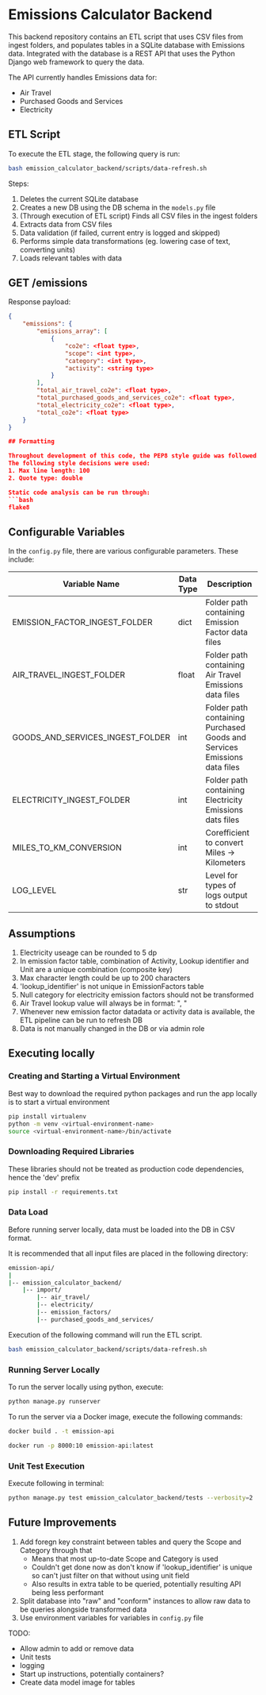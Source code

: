 # Emissions Calculator Backend

This backend repository contains an ETL script that uses CSV files from ingest folders, and populates tables in a SQLite database with Emissions data. Integrated with the database is a REST API that uses the Python Django web framework to query the data.

The API currently handles Emissions data for:
- Air Travel
- Purchased Goods and Services
- Electricity

## ETL Script

To execute the ETL stage, the following query is run:
```bash
bash emission_calculator_backend/scripts/data-refresh.sh
```

Steps: 
1. Deletes the current SQLite database
2. Creates a new DB using the DB schema in the `models.py` file
3. (Through execution of ETL script) Finds all CSV files in the ingest folders
4. Extracts data from CSV files
5. Data validation (if failed, current entry is logged and skipped)
6. Performs simple data transformations (eg. lowering case of text, converting units)
7. Loads relevant tables with data

## GET /emissions

Response payload:

```json
{
    "emissions": {
        "emissions_array": [
            {
                "co2e": <float type>,
                "scope": <int type>,
                "category": <int type>,
                "activity": <string type>
            }
        ],
        "total_air_travel_co2e": <float type>,
        "total_purchased_goods_and_services_co2e": <float type>,
        "total_electricity_co2e": <float type>,
        "total_co2e": <float type>
    }
}

## Formatting

Throughout development of this code, the PEP8 style guide was followed.
The following style decisions were used:
1. Max line length: 100
2. Quote type: double

Static code analysis can be run through:
```bash
flake8
```

## Configurable Variables

In the `config.py` file, there are various configurable parameters. These include:

| Variable Name                      | Data Type | Description                                                                  | 
| ---------------------------------- | --------- | ---------------------------------------------------------------------------- |
| EMISSION_FACTOR_INGEST_FOLDER      | dict      | Folder path containing Emission Factor data files                            |
| AIR_TRAVEL_INGEST_FOLDER           | float     | Folder path containing Air Travel Emissions data files                       |
| GOODS_AND_SERVICES_INGEST_FOLDER   | int       | Folder path containing Purchased Goods and Services Emissions data files     |
| ELECTRICITY_INGEST_FOLDER          | int       | Folder path containing Electricity Emissions dats files                      |
| MILES_TO_KM_CONVERSION             | int       | Corefficient to convert Miles -> Kilometers                                  |
| LOG_LEVEL                          | str       | Level for types of logs output to stdout                                     |


## Assumptions

1. Electricity useage can be rounded to 5 dp
2. In emission factor table, combination of Activity, Lookup identifier and Unit are a unique combination (composite key)
3. Max character length could be up to 200 characters
4. 'lookup_identifier' is not unique in EmissionFactors table
5. Null category for electricity emission factors should not be transformed
6. Air Travel lookup value will always be in format: "<flight range>, <passenger class>"
7. Whenever new emission factor datadata or activity data is available, the ETL pipeline can be run to refresh DB
8. Data is not manually changed in the DB or via admin role

## Executing locally

### Creating and Starting a Virtual Environment

Best way to download the required python packages and run the app locally is to start a virtual environment

```bash
pip install virtualenv
python -m venv <virtual-environment-name>
source <virtual-environment-name>/bin/activate
```

### Downloading Required Libraries

These libraries should not be treated as production code dependencies, hence the 'dev' prefix

```bash
pip install -r requirements.txt
```

### Data Load

Before running server locally, data must be loaded into the DB in CSV format.

It is recommended that all input files are placed in the following directory:

```bash
emission-api/
|
|-- emission_calculator_backend/
    |-- import/
        |-- air_travel/
        |-- electricity/
        |-- emission_factors/
        |-- purchased_goods_and_services/
```

Execution of the following command will run the ETL script.

```bash
bash emission_calculator_backend/scripts/data-refresh.sh
```

### Running Server Locally

To run the server locally using python, execute:
```bash
python manage.py runserver
```

To run the server via a Docker image, execute the following commands:
```bash
docker build . -t emission-api

docker run -p 8000:10 emission-api:latest
```

### Unit Test Execution
Execute following in terminal:
```bash
python manage.py test emission_calculator_backend/tests --verbosity=2
```

## Future Improvements
1. Add foregn key constraint between tables and query the Scope and Category through that
    - Means that most up-to-date Scope and Category is used
    - Couldn't get done now as don't know if 'lookup_identifier' is unique so can't just filter on that without using unit field
    - Also results in extra table to be queried, potentially resulting API being less performant
2. Split database into "raw" and "conform" instances to allow raw data to be queries alongside transformed data
3. Use environment variables for variables in `config.py` file


TODO:
- Allow admin to add or remove data
- Unit tests
- logging
- Start up instructions, potentially containers?
- Create data model image for tables




